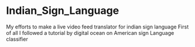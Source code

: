 # Indian_Sign_Language
My efforts to make a live video feed translator for indian sign language 
First of all I followed a tutorial by digital ocean on American sign Language classifier
